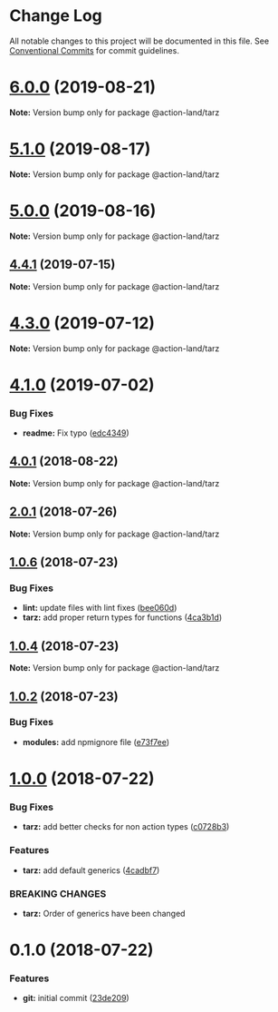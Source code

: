 # Change Log

All notable changes to this project will be documented in this file.
See [Conventional Commits](https://conventionalcommits.org) for commit guidelines.

# [6.0.0](https://github.com/action-land/action-land/compare/v5.1.0...v6.0.0) (2019-08-21)

**Note:** Version bump only for package @action-land/tarz





# [5.1.0](https://github.com/action-land/action-land/compare/v5.0.0...v5.1.0) (2019-08-17)

**Note:** Version bump only for package @action-land/tarz





# [5.0.0](https://github.com/action-land/action-land/compare/v4.6.2...v5.0.0) (2019-08-16)

**Note:** Version bump only for package @action-land/tarz





## [4.4.1](https://github.com/action-land/action-land/compare/v4.4.0...v4.4.1) (2019-07-15)

**Note:** Version bump only for package @action-land/tarz





# [4.3.0](https://github.com/action-land/action-land/compare/v4.2.0...v4.3.0) (2019-07-12)

**Note:** Version bump only for package @action-land/tarz





# [4.1.0](https://github.com/action-land/action-land/compare/v4.0.1...v4.1.0) (2019-07-02)


### Bug Fixes

* **readme:** Fix typo ([edc4349](https://github.com/action-land/action-land/commit/edc4349))





<a name="4.0.1"></a>
## [4.0.1](https://github.com/action-land/action-land/compare/v4.0.0...v4.0.1) (2018-08-22)




**Note:** Version bump only for package @action-land/tarz

<a name="2.0.1"></a>
## [2.0.1](https://github.com/action-land/action-land/compare/v2.0.0...v2.0.1) (2018-07-26)




**Note:** Version bump only for package @action-land/tarz

<a name="1.0.6"></a>
## [1.0.6](https://github.com/action-land/action-land/compare/v1.0.5...v1.0.6) (2018-07-23)


### Bug Fixes

* **lint:** update files with lint fixes ([bee060d](https://github.com/action-land/action-land/commit/bee060d))
* **tarz:** add proper return types for functions ([4ca3b1d](https://github.com/action-land/action-land/commit/4ca3b1d))




<a name="1.0.4"></a>
## [1.0.4](https://github.com/action-land/action-land/compare/v1.0.3...v1.0.4) (2018-07-23)




**Note:** Version bump only for package @action-land/tarz

<a name="1.0.2"></a>
## [1.0.2](https://github.com/action-land/action-land/compare/v1.0.1...v1.0.2) (2018-07-23)


### Bug Fixes

* **modules:** add npmignore file ([e73f7ee](https://github.com/action-land/action-land/commit/e73f7ee))




<a name="1.0.0"></a>
# [1.0.0](https://github.com/action-land/action-land/compare/v0.1.1...v1.0.0) (2018-07-22)


### Bug Fixes

* **tarz:** add better checks for non action types ([c0728b3](https://github.com/action-land/action-land/commit/c0728b3))


### Features

* **tarz:** add default generics ([4cadbf7](https://github.com/action-land/action-land/commit/4cadbf7))


### BREAKING CHANGES

* **tarz:** Order of generics have been changed




<a name="0.1.0"></a>
# 0.1.0 (2018-07-22)


### Features

* **git:** initial commit ([23de209](https://github.com/action-land/action-land/commit/23de209))
